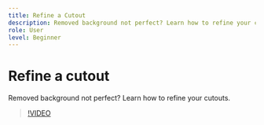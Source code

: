 ```yaml
---
title: Refine a Cutout
description: Removed background not perfect? Learn how to refine your cutouts
role: User
level: Beginner
---
```

# Refine a cutout

Removed background not perfect? Learn how to refine your cutouts.

>[!VIDEO](https://video.tv.adobe.com/v/3420221?quality=12&learn=on&hidetitle=true)
